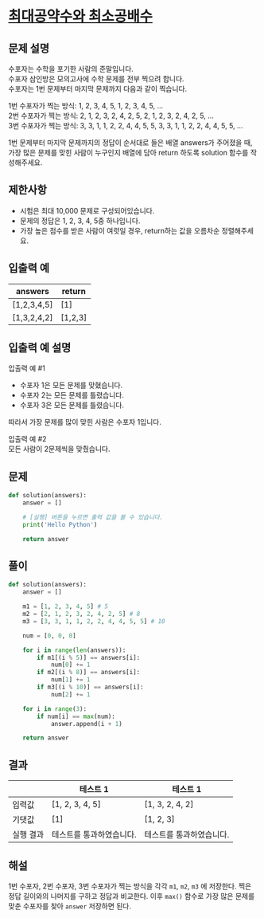 # [최대공약수와 최소공배수](https://school.programmers.co.kr/learn/courses/30/lessons/42840)

## 문제 설명

수포자는 수학을 포기한 사람의 준말입니다.<br>
수포자 삼인방은 모의고사에 수학 문제를 전부 찍으려 합니다.<br>
수포자는 1번 문제부터 마지막 문제까지 다음과 같이 찍습니다.

1번 수포자가 찍는 방식: 1, 2, 3, 4, 5, 1, 2, 3, 4, 5, ...<br>
2번 수포자가 찍는 방식: 2, 1, 2, 3, 2, 4, 2, 5, 2, 1, 2, 3, 2, 4, 2, 5, ...<br>
3번 수포자가 찍는 방식: 3, 3, 1, 1, 2, 2, 4, 4, 5, 5, 3, 3, 1, 1, 2, 2, 4, 4, 5, 5, ...

1번 문제부터 마지막 문제까지의 정답이 순서대로 들은 배열 answers가 주어졌을 때, 가장 많은 문제를 맞힌 사람이 누구인지 배열에 담아 return 하도록 solution 함수를 작성해주세요.

## 제한사항

- 시험은 최대 10,000 문제로 구성되어있습니다.
- 문제의 정답은 1, 2, 3, 4, 5중 하나입니다.
- 가장 높은 점수를 받은 사람이 여럿일 경우, return하는 값을 오름차순 정렬해주세요.

## 입출력 예

| answers     | return  |
| ----------- | ------- |
| [1,2,3,4,5] | [1]     |
| [1,3,2,4,2] | [1,2,3] |

## 입출력 예 설명

입출력 예 #1<br>

- 수포자 1은 모든 문제를 맞혔습니다.
- 수포자 2는 모든 문제를 틀렸습니다.
- 수포자 3은 모든 문제를 틀렸습니다.

따라서 가장 문제를 많이 맞힌 사람은 수포자 1입니다.

입출력 예 #2<br>
모든 사람이 2문제씩을 맞췄습니다.

## 문제

```python
def solution(answers):
    answer = []

    # [실행] 버튼을 누르면 출력 값을 볼 수 있습니다.
    print('Hello Python')

    return answer
```

## 풀이

```python
def solution(answers):
    answer = []

    m1 = [1, 2, 3, 4, 5] # 5
    m2 = [2, 1, 2, 3, 2, 4, 2, 5] # 8
    m3 = [3, 3, 1, 1, 2, 2, 4, 4, 5, 5] # 10

    num = [0, 0, 0]

    for i in range(len(answers)):
        if m1[(i % 5)] == answers[i]:
            num[0] += 1
        if m2[(i % 8)] == answers[i]:
            num[1] += 1
        if m3[(i % 10)] == answers[i]:
            num[2] += 1

    for i in range(3):
        if num[i] == max(num):
            answer.append(i + 1)

    return answer
```

## 결과

|           | 테스트 1                 | 테스트 1                 |
| --------- | ------------------------ | ------------------------ |
| 입력값    | [1, 2, 3, 4, 5]          | [1, 3, 2, 4, 2]          |
| 기댓값    | [1]                      | [1, 2, 3]                |
| 실행 결과 | 테스트를 통과하였습니다. | 테스트를 통과하였습니다. |

## 해설

1번 수포자, 2번 수포자, 3번 수포자가 찍는 방식을 각각 `m1`, `m2`, `m3` 에 저장한다.
찍은 정답 길이와의 나머지를 구하고 정답과 비교한다.
이후 `max()` 함수로 가장 많은 문제를 맞춘 수포자를 찾아 `answer` 저장하면 된다.
